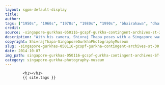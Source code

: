 ```yaml
---
layout: sgpm-default-display
title: 
author: 
tags: ["1950s", "1960s", "1970s", "1980s", "1990s", "bhairahawa", "dharan", "gurkhas", "kathmandu", "nepal", "pokhara", "singapore", "singapore gurkha archive", "singapore gurkha old photographs", "singapore gurkha photography museum", "singapore gurkhas"]
credit: 
source: -singapore-gurkhas-050116-gcspf-gurkha-contingent-archives-st-30
description: "With his camera, Shivraj Thapa poses with a Singapore war memorial nearby Padang. Date: 1967."
copyright: ShivrajThapa-SingaporeGurkhaPhotographyMuseum
slug: -singapore-gurkhas-050116-gcspf-gurkha-contingent-archives-st-30
date: 2014-10-07
img_path: singapore-gurkhas-050116-gcspf-gurkha-contingent-archives-ST-30.jpg
category: singapore-gurkha-photography-museum
---
```

	 		

	 		<h1></h1>
	 		{{ site.tags }}
	 		
